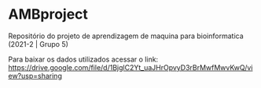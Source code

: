# AMBproject
Repositório do projeto de aprendizagem de maquina para bioinformatica (2021-2 | Grupo 5)

Para baixar os dados utilizados acessar o link: https://drive.google.com/file/d/1BjglC2Yt_uaJHrOpvyD3rBrMwfMwvKwQ/view?usp=sharing
